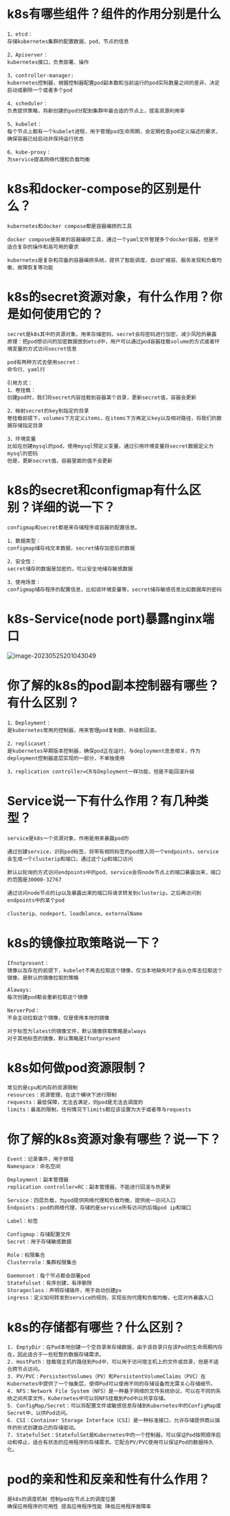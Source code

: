 #   k8s有哪些组件？组件的作用分别是什么

```
1、etcd：
存储kubernetes集群的配置数据，pod、节点的信息

2、Apiserver：
kubernetes接口，负责部署、操作

3、controller-manager:
kubernetes控制器，根据控制器配置pod副本数和当前运行的pod实际数量之间的差异，决定启动或删除一个或者多个pod

4、scheduler：
负责提供策略，将新创建的pod分配到集群中最合适的节点上，提高资源利用率

5、kubelet：
每个节点上都有一个kubelet进程，用于管理pod生命周期，会定期检查pod定义描述的要求，确保容器已经启动并保持运行状态

6、kube-proxy：
为service提高网络代理和负载均衡
```

# k8s和docker-compose的区别是什么？

```
kubernetes和docker compose都是容器编排的工具

docker compose是简单的容器编排工具，通过一个yaml文件管理多个docker容器，但是不适合复杂的操作和高可用的要求

kubernetes是复杂和完备的容器编排系统，提供了智能调度、自动扩缩容、服务发现和负载均衡、故障恢复等功能
```

#  k8s的secret资源对象，有什么作用？你是如何使用它的？

```
secret是k8s其中的资源对象，用来存储密码，secret会将密码进行加密，减少风险的暴露
原理：把pod想访问的加密数据放到etcd中，用户可以通过pod容器挂载volume的方式或者环境变量的方式访问secret信息

pod有两种方式去使用secret：
命令行、yaml行

引用方式：
1、卷挂载：
创建pod时，我们将secret内容挂载到容器某个目录，更新secret值，容器会更新

2、映射secret的key到指定的目录
卷挂载前提下，volumes下方定义items，在items下方再定义key以及相对路径，将我们的数据存储指定目录

3、环境变量
比如在创建mysql的pod，使用mysql预定义变量，通过引用环境变量将secret数据定义为mysql的密码
但是，更新secret值，容器里面的值不会更新
```

# k8s的secret和configmap有什么区别？详细的说一下？

```
configmap和secret都是来存储程序或容器的配置信息。

1、数据类型：
configmap储存纯文本数据，secret储存加密后的数据

2、安全性：
secret储存的数据是加密的，可以安全地储存敏感数据

3、使用场景：
configmap储存程序的配置信息，比如说环境变量等，secret储存敏感信息比如数据库的密码
```

# k8s-Service(node port)暴露nginx端口

![image-20230525201043049](assets/Kubernets/image-20230525201043049.png)



# 你了解的k8s的pod副本控制器有哪些？有什么区别？

```
1、Deployment：
是kubernetes常用的控制器，用来管理pod复制数、升级和回滚。

2、replicaset：
是kubernetes早期版本控制器，确保pod正在运行，与deployment息息相关，作为deployment控制器底层实现的一部分，不单独使用

3、replication controller=CR与Deployment一样功能，但是不能回滚升级
```

# Service说一下有什么作用？有几种类型？

```
service是k8s一个资源对象，作用是用来暴露pod的

通过创建service，识别pod标签，将带有相同标签的pod放入同一个endpoints，service会生成一个clusterip和端口，通过这个ip和端口访问

默认以轮询的方式访问endpoints中的pod，service会将node节点上的端口暴露出来，端口的范围是30000-32767

通过访问node节点的ip以及暴露出来的端口将请求转发到clusterip，之后再访问到endpoints中的某个pod
```

```
clusterip、nodeport、loadblance、externalName
```

# k8s的镜像拉取策略说一下？

```
Ifnotpresent：
镜像以及存在的前提下，kubelet不再去拉取这个镜像，仅当本地缺失时才会从仓库去拉取这个镜像，是默认的镜像拉取的策略

Alaways:
每次创建pod都会重新拉取这个镜像

NerverPod：
不会主动拉取这个镜像，仅是使用本地的镜像

对于标签为latest的镜像文件，默认镜像获取策略是always
对于其他标签的镜像，默认策略是Ifnotpresent
```

# k8s如何做pod资源限制？

```
常见的是cpu和内存的资源限制
resources：资源管理，在这个模块下进行限制
requests：最低保障，无法去满足，则pod是无法去调度的
limits：最高的限制，任何情况下limits都应该设置为大于或者等与requests
```

# 你了解的k8s资源对象有哪些？说一下？

```
Event：记录事件，用于排错
Namespace：命名空间

Deployment：副本管理器
replication controller=RC：副本管理器，不能进行回滚与热更新

Service：四层负载，为pod提供网络代理和负载均衡，提供统一访问入口
Endpoints：pod的网络代理，存储的是service所有访问的后端pod ip和端口

Label：标签

Configmap：存储配置文件
Secret：用于存储敏感数据

Role：权限集合
Clusterrole：集群权限集合

Daemonset：每个节点都会部署pod
Statefulset：有序创建，有序删除
Storageclass：声明存储插件，用于自动创建pv
ingress：定义如何转发到service的规则，实现反向代理和负载均衡，七层对外暴露入口
```

# k8s的存储都有哪些？什么区别？

```
1. EmptyDir：在Pod本地创建一个空目录来存储数据，由于该目录只在该Pod的生命周期内存在，因此适合于一些短暂的数据存储需求。
2. HostPath：挂载宿主机的路径到Pod中，可以用于访问宿主机上的文件或目录，但是不适合跨节点访问。
3. PV/PVC：PersistentVolumes（PV）和PersistentVolumeClaims（PVC）在Kubernetes中提供了一个抽象层，使得Pod可以使用不同的存储设备而无需关心存储细节。
4. NFS：Network File System（NFS）是一种基于网络的文件系统协议，可以在不同的系统之间共享文件。Kubernetes中可以将NFS挂载到Pod中以共享存储。
5. ConfigMap/Secret：可以将配置文件或敏感信息存储到Kubernetes中的ConfigMap或Secret中，以供Pod访问。
6. CSI：Container Storage Interface（CSI）是一种标准接口，允许存储提供商以插件的形式创建自己的存储驱动。
7. StatefulSet：StatefulSet是Kubernetes中的一个控制器，可以保证Pod按照顺序启动和停止，适合有状态的应用程序的存储需求。它配合PV/PVC使用可以保证Pod的数据持久化。
```

# pod的亲和性和反亲和性有什么作用？

```
是k8s的调度机制 控制pod在节点上的调度位置
确保应用程序的可用性 提高应用程序性能 降低应用程序故障率
```

